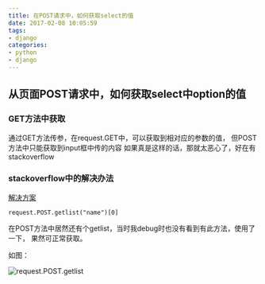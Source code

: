 ```yaml
---
title: 在POST请求中，如何获取select的值
date: 2017-02-08 10:05:59
tags:
- django
categories:
- python
- django
---
```


## 从页面POST请求中，如何获取select中option的值

### GET方法中获取
通过GET方法传参，在request.GET中，可以获取到相对应的参数的值，
但POST方法中只能获取到input框中传的内容
如果真是这样的话，那就太恶心了，好在有stackoverflow

<!--more-->
### stackoverflow中的解决办法
[解决方案](http://stackoverflow.com/questions/39200802/django-post-get-options-from-select)

`request.POST.getlist("name")[0]`

在POST方法中居然还有个getlist，当时我debug时也没有看到有此方法，使用了一下，
果然可正常获取。

如图：

![request.POST.getlist](http://image.candymami.com/django_requsts_post_getlist.png)

